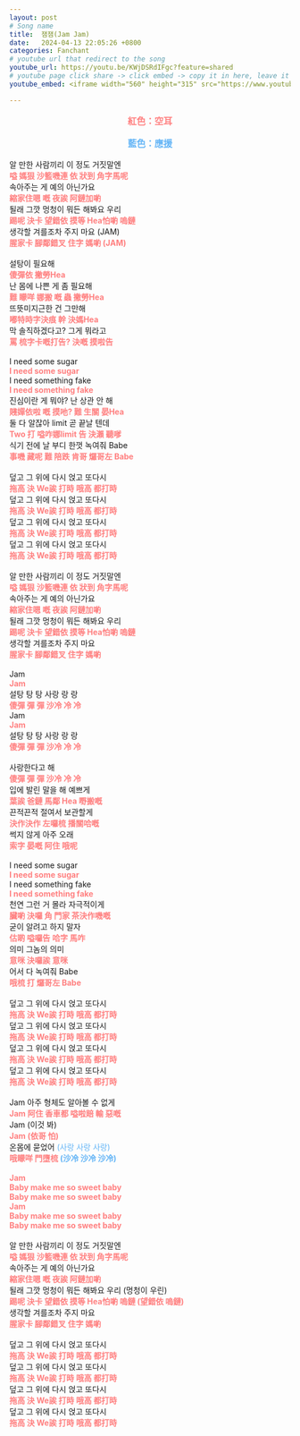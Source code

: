 ```yaml
---
layout: post
# Song name
title:  잼잼(Jam Jam)
date:   2024-04-13 22:05:26 +0800
categories: Fanchant
# youtube url that redirect to the song
youtube_url: https://youtu.be/KWjDSRdIFgc?feature=shared
# youtube page click share -> click embed -> copy it in here, leave it blank if dont 
youtube_embed: <iframe width="560" height="315" src="https://www.youtube.com/embed/KWjDSRdIFgc?si=G-ezdphOtYup-a_p" title="YouTube video player" frameborder="0" allow="accelerometer; autoplay; clipboard-write; encrypted-media; gyroscope; picture-in-picture; web-share" referrerpolicy="strict-origin-when-cross-origin" allowfullscreen></iframe>

---
```

<p style="-webkit-text-stroke-width:0px;color:rgb(0, 0, 0);display:flex;font-family:&quot;Times New Roman&quot;;font-size:medium;font-style:normal;font-variant-caps:normal;font-variant-ligatures:normal;font-weight:400;justify-content:center;letter-spacing:normal;orphans:2;text-align:start;text-decoration-color:initial;text-decoration-style:initial;text-decoration-thickness:initial;text-indent:0px;text-transform:none;white-space:normal;widows:2;word-spacing:0px;"><span style="color:hsl(0,100%,75%);"><strong>紅色：空耳</strong></span></p>
<p style="-webkit-text-stroke-width:0px;color:rgb(0, 0, 0);display:flex;font-family:&quot;Times New Roman&quot;;font-size:medium;font-style:normal;font-variant-caps:normal;font-variant-ligatures:normal;font-weight:400;justify-content:center;letter-spacing:normal;orphans:2;text-align:start;text-decoration-color:initial;text-decoration-style:initial;text-decoration-thickness:initial;text-indent:0px;text-transform:none;white-space:normal;widows:2;word-spacing:0px;"><span style="color:#64b5f6;"><strong>藍色：應援</strong></span></p>
<p>알 만한 사람끼리 이 정도 거짓말엔<br><span style="color:hsl(0,100%,75%);"><strong>嗌 媽狠 沙籃嘰連 依 狀到 角字馬呢</strong></span><br>속아주는 게 예의 아닌가요<br><span style="color:hsl(0,100%,75%);"><strong>縮家住嗯 嘅 夜誒 阿鏈加喲</strong></span><br>될래 그깟 멍청이 뭐든 해봐요 우리<br><span style="color:hsl(0,100%,75%);"><strong>踢呢 決卡 望錯依 摸等 Hea怕喲 嗚鏈</strong></span><br>생각할 겨를조차 주지 마요 (JAM)<br><span style="color:hsl(0,100%,75%);"><strong>腥家卡 腳鄰錯叉 住字 媽喲 (JAM)</strong></span><br>&nbsp;<br>설탕이 필요해<br><span style="color:hsl(0,100%,75%);"><strong>傻彈依 撇勞Hea</strong></span><br>난 몸에 나쁜 게 좀 필요해<br><span style="color:hsl(0,100%,75%);"><strong>難 矇咩 娜搬 嘅 蟲 撇勞Hea</strong></span><br>뜨뜻미지근한 건 그만해<br><span style="color:hsl(0,100%,75%);"><strong>嘟特時字決痕 幹 決媽Hea</strong></span><br>막 솔직하겠다고? 그게 뭐라고<br><span style="color:hsl(0,100%,75%);"><strong>罵 梳字卡嘅打告? 決嘅 摸啦告</strong></span><br>&nbsp;<br>I need some sugar<br><span style="color:hsl(0,100%,75%);"><strong>I need some sugar</strong></span><br>I need something fake<br><span style="color:hsl(0,100%,75%);"><strong>I need something fake</strong></span><br>진심이란 게 뭐야? 난 상관 안 해<br><span style="color:hsl(0,100%,75%);"><strong>賤嬋依啦 嘅 摸吔? 難 生關 晏Hea</strong></span><br>둘 다 알잖아 limit 곧 끝날 텐데<br><span style="color:hsl(0,100%,75%);"><strong>Two 打 嗌咋娜limit 告 決瀨 聽嗲&nbsp;</strong></span><br>식기 전에 날 부디 한껏 녹여줘 Babe<br><span style="color:hsl(0,100%,75%);"><strong>事嘰 藏呢 難 陪跌 肯哥 𤓓哥左 Babe</strong></span><br>&nbsp;<br>덮고 그 위에 다시 얹고 또다시<br><span style="color:hsl(0,100%,75%);"><strong>拖高 決 We誒 打時 哦高 都打時</strong></span><br>덮고 그 위에 다시 얹고 또다시<br><span style="color:hsl(0,100%,75%);"><strong>拖高 決 We誒 打時 哦高 都打時</strong></span><br>덮고 그 위에 다시 얹고 또다시<br><span style="color:hsl(0,100%,75%);"><strong>拖高 決 We誒 打時 哦高 都打時</strong></span><br>덮고 그 위에 다시 얹고 또다시<br><span style="color:hsl(0,100%,75%);"><strong>拖高 決 We誒 打時 哦高 都打時</strong></span><br>&nbsp;<br>알 만한 사람끼리 이 정도 거짓말엔<br><span style="color:hsl(0,100%,75%);"><strong>嗌 媽狠 沙籃嘰連 依 狀到 角字馬呢</strong></span><br>속아주는 게 예의 아닌가요<br><span style="color:hsl(0,100%,75%);"><strong>縮家住嗯 嘅 夜誒 阿鏈加喲</strong></span><br>될래 그깟 멍청이 뭐든 해봐요 우리<br><span style="color:hsl(0,100%,75%);"><strong>踢呢 決卡 望錯依 摸等 Hea怕喲 嗚鏈</strong></span><br>생각할 겨를조차 주지 마요<br><span style="color:hsl(0,100%,75%);"><strong>腥家卡 腳鄰錯叉 住字 媽喲</strong></span><br>&nbsp;<br>Jam&nbsp;<br><span style="color:hsl(0,100%,75%);"><strong>Jam&nbsp;</strong></span><br>설탕 탕 탕 사랑 랑 랑<br><span style="color:hsl(0,100%,75%);"><strong>傻彈 彈 彈 沙冷 冷 冷</strong></span><br>Jam&nbsp;<br><span style="color:hsl(0,100%,75%);"><strong>Jam&nbsp;</strong></span><br>설탕 탕 탕 사랑 랑 랑<br><span style="color:hsl(0,100%,75%);"><strong>傻彈 彈 彈 沙冷 冷 冷</strong></span><br>&nbsp;<br>사랑한다고 해<br><span style="color:hsl(0,100%,75%);"><strong>傻彈 彈 彈 沙冷 冷 冷</strong></span><br>입에 발린 말을 해 예쁘게<br><span style="color:hsl(0,100%,75%);"><strong>葉誒 爸鏈 馬鄰 Hea 嘢搬嘅</strong></span><br>끈적끈적 절여서 보관할게<br><span style="color:hsl(0,100%,75%);"><strong>決作決作 左囉梳 播關哈嘅</strong></span><br>썩지 않게 아주 오래<br><span style="color:hsl(0,100%,75%);"><strong>索字 晏嘅 阿住 哦呢</strong></span><br>&nbsp;<br>I need some sugar<br><span style="color:hsl(0,100%,75%);"><strong>I need some sugar</strong></span><br>I need something fake<br><span style="color:hsl(0,100%,75%);"><strong>I need something fake</strong></span><br>천연 그런 거 몰라 자극적이게<br><span style="color:hsl(0,100%,75%);"><strong>臟喲 決囉 角 門家 茶決作嘰嘅</strong></span><br>굳이 알려고 하지 말자<br><span style="color:hsl(0,100%,75%);"><strong>估啲 嗌囉告 哈字 馬咋</strong></span><br>의미 그놈의 의미<br><span style="color:hsl(0,100%,75%);"><strong>意咪 決囉誒 意咪</strong></span><br>어서 다 녹여줘 Babe<br><span style="color:hsl(0,100%,75%);"><strong>哦梳 打 𤓓哥左 Babe</strong></span><br>&nbsp;<br>덮고 그 위에 다시 얹고 또다시<br><span style="color:hsl(0,100%,75%);"><strong>拖高 決 We誒 打時 哦高 都打時</strong></span><br>덮고 그 위에 다시 얹고 또다시<br><span style="color:hsl(0,100%,75%);"><strong>拖高 決 We誒 打時 哦高 都打時</strong></span><br>덮고 그 위에 다시 얹고 또다시<br><span style="color:hsl(0,100%,75%);"><strong>拖高 決 We誒 打時 哦高 都打時</strong></span><br>덮고 그 위에 다시 얹고 또다시<br><span style="color:hsl(0,100%,75%);"><strong>拖高 決 We誒 打時 哦高 都打時</strong></span><br>&nbsp;<br>Jam 아주 형체도 알아볼 수 없게<br><span style="color:hsl(0,100%,75%);"><strong>Jam 阿住 香車都 嗌啦賠 輸 惡嘅</strong></span><br>Jam (이것 봐)<br><span style="color:hsl(0,100%,75%);"><strong>Jam (依哥 怕)</strong></span><br>온몸에 묻었어<span style="color:#64b5f6;"> (사랑 사랑 사랑)</span><br><span style="color:hsl(0,100%,75%);"><strong>哦矇咩 門墮梳 </strong></span><span style="color:#64b5f6;"><strong>(沙冷 沙冷 沙冷)</strong></span><br>&nbsp;<br><span style="color:hsl(0,100%,75%);"><strong>Jam</strong></span><br><span style="color:hsl(0,100%,75%);"><strong>Baby make me so sweet baby</strong></span><br><span style="color:hsl(0,100%,75%);"><strong>Baby make me so sweet baby</strong></span><br><span style="color:hsl(0,100%,75%);"><strong>Jam</strong></span><br><span style="color:hsl(0,100%,75%);"><strong>Baby make me so sweet baby</strong></span><br><span style="color:hsl(0,100%,75%);"><strong>Baby make me so sweet baby</strong></span><br>&nbsp;<br>알 만한 사람끼리 이 정도 거짓말엔<br><span style="color:hsl(0,100%,75%);"><strong>嗌 媽狠 沙籃嘰連 依 狀到 角字馬呢</strong></span><br>속아주는 게 예의 아닌가요<br><span style="color:hsl(0,100%,75%);"><strong>縮家住嗯 嘅 夜誒 阿鏈加喲</strong></span><br>될래 그깟 멍청이 뭐든 해봐요 우리 (멍청이 우린)<br><span style="color:hsl(0,100%,75%);"><strong>踢呢 決卡 望錯依 摸等 Hea怕喲 嗚鏈 (望錯依 嗚鏈)</strong></span><br>생각할 겨를조차 주지 마요<br><span style="color:hsl(0,100%,75%);"><strong>腥家卡 腳鄰錯叉 住字 媽喲</strong></span><br>&nbsp;<br>덮고 그 위에 다시 얹고 또다시<br><span style="color:hsl(0,100%,75%);"><strong>拖高 決 We誒 打時 哦高 都打時</strong></span><br>덮고 그 위에 다시 얹고 또다시<br><span style="color:hsl(0,100%,75%);"><strong>拖高 決 We誒 打時 哦高 都打時</strong></span><br>덮고 그 위에 다시 얹고 또다시<br><span style="color:hsl(0,100%,75%);"><strong>拖高 決 We誒 打時 哦高 都打時</strong></span><br>덮고 그 위에 다시 얹고 또다시<br><span style="color:hsl(0,100%,75%);"><strong>拖高 決 We誒 打時 哦高 都打時</strong></span></p>
